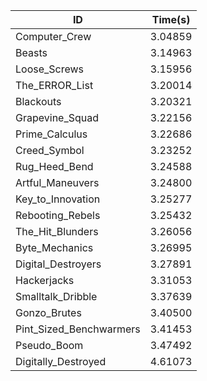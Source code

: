 |ID|Time(s)|
|-|-|
|Computer_Crew|3.04859|
|Beasts|3.14963|
|Loose_Screws|3.15956|
|The_ERROR_List|3.20014|
|Blackouts|3.20321|
|Grapevine_Squad|3.22156|
|Prime_Calculus|3.22686|
|Creed_Symbol|3.23252|
|Rug_Heed_Bend|3.24588|
|Artful_Maneuvers|3.24800|
|Key_to_Innovation|3.25277|
|Rebooting_Rebels|3.25432|
|The_Hit_Blunders|3.26056|
|Byte_Mechanics|3.26995|
|Digital_Destroyers|3.27891|
|Hackerjacks|3.31053|
|Smalltalk_Dribble|3.37639|
|Gonzo_Brutes|3.40500|
|Pint_Sized_Benchwarmers|3.41453|
|Pseudo_Boom|3.47492|
|Digitally_Destroyed|4.61073|
